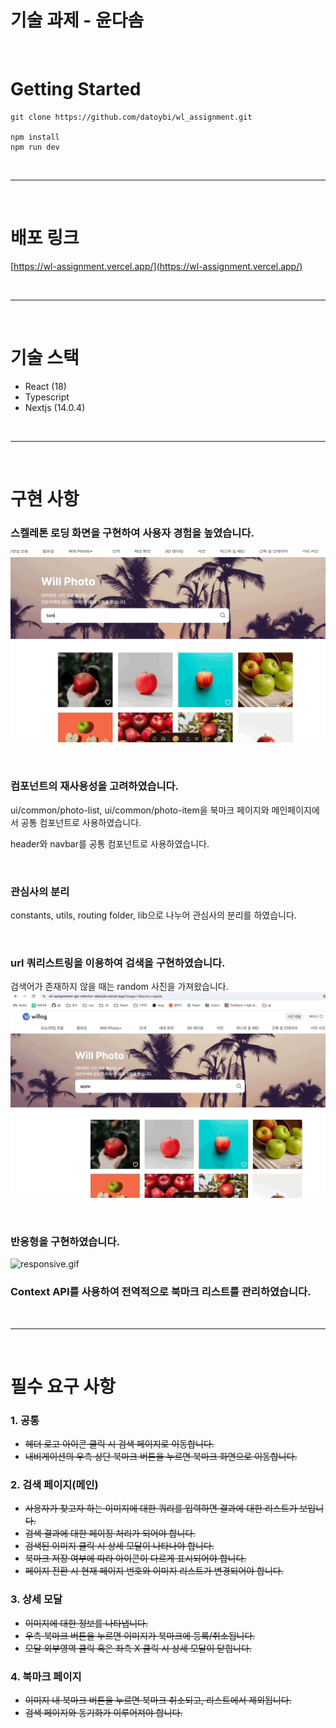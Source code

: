 # 기술 과제 - 윤다솜

<br/>

# **Getting Started**

```
git clone https://github.com/datoybi/wl_assignment.git

npm install
npm run dev
```

<br/>

---

<br/>

# 배포 링크

[https://wl-assignment.vercel.app/](https://wl-assignment.vercel.app/)

<br/>

---

<br/>

# 기술 스택

- React (18)
- Typescript
- Nextjs (14.0.4)

<br/>

---

<br/>

# 구현 사항

### 스켈레톤 로딩 화면을 구현하여 사용자 경험을 높였습니다.

![skeleton.gif](./docs/skeleton.gif)

<br/>

### 컴포넌트의 재사용성을 고려하였습니다.

ui/common/photo-list, ui/common/photo-item을 북마크 페이지와 메인페이지에서 공통 컴포넌트로 사용하였습니다.

header와 navbar를 공통 컴포넌트로 사용하였습니다.

<br/>

### 관심사의 분리

constants, utils, routing folder, lib으로 나누어 관심사의 분리를 하였습니다.

<br/>

### url 쿼리스트링을 이용하여 검색을 구현하였습니다.

검색어가 존재하지 않을 때는 random 사진을 가져왔습니다.
![url.gif](./docs/url.gif)

<br/>

### 반응형을 구현하였습니다.

![responsive.gif](./docs/responsive.gif)

### Context API를 사용하여 전역적으로 북마크 리스트를 관리하였습니다.

<br/>

---

<br/>

# 필수 요구 사항

### 1. 공통

- ~~헤더 로고 아이콘 클릭 시 검색 페이지로 이동합니다.~~
- ~~내비게이션의 우측 상단 북마크 버튼을 누르면 북마크 화면으로 이동합니다.~~

### 2. 검색 페이지(메인)

- ~~사용자가 찾고자 하는 이미지에 대한 쿼리를 입력하면 결과에 대한 리스트가 보입니다.~~
- ~~검색 결과에 대한 페이징 처리가 되어야 합니다.~~
- ~~검색된 이미지 클릭 시 상세 모달이 나타나야 합니다.~~
- ~~북마크 저장 여부에 따라 아이콘이 다르게 표시되어야 합니다.~~
- ~~페이지 전환 시 현재 페이지 번호와 이미지 리스트가 변경되어야 합니다.~~

### 3. 상세 모달

- ~~이미지에 대한 정보를 나타냅니다.~~
- ~~우측 북마크 버튼을 누르면 이미지가 북마크에 등록/취소됩니다.~~
- ~~모달 외부영역 클릭 혹은 좌측 X 클릭 시 상세 모달이 닫힙니다.~~

### 4. 북마크 페이지

- ~~이미지 내 북마크 버튼을 누르면 북마크 취소되고, 리스트에서 제외됩니다.~~
- ~~검색 페이지와 동기화가 이루어져야 합니다.~~
